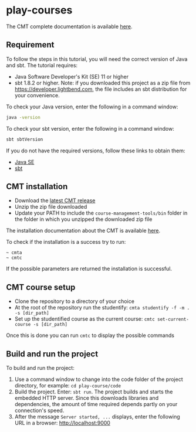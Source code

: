 # play-courses

The CMT complete documentation is available [here](http://cmt.lunatech.com/docs/getting_started).

## Requirement

To follow the steps in this tutorial, you will need the correct version of Java and sbt. The tutorial requires:

* Java Software Developer's Kit (SE) 11 or higher
* sbt 1.8.2 or higher. Note: if you downloaded this project as a zip file from https://developer.lightbend.com, the file includes an sbt distribution for your convenience.

To check your Java version, enter the following in a command window:

```bash
java -version
```

To check your sbt version, enter the following in a command window:

```bash
sbt sbtVersion
```

If you do not have the required versions, follow these links to obtain them:

* [Java SE](http://www.oracle.com/technetwork/java/javase/downloads/index.html)
* [sbt](http://www.scala-sbt.org/download.html)

## CMT installation

- Download the [latest CMT release](https://github.com/lunatech-labs/course-management-tools/releases)
- Unzip the zip file downloaded
- Update your PATH to include the `course-management-tools/bin` folder in
  the folder in which you unzipped the downloaded zip file

The installation documentation about the CMT is available [here](http://cmt.lunatech.com/docs/install).

To check if the installation is a success try to run:

```
~ cmta
~ cmtc
```

If the possible parameters are returned the installation is successful.

## CMT course setup

- Clone the repository to a directory of your choice
- At the root of the repository run the studentify: `cmta studentify -f -m . -s [dir_path]`
- Set up the studentified course as the current course: `cmtc set-current-course -s [dir_path]`

Once this is done you can run `cmtc` to display the possible commands

## Build and run the project

To build and run the project:

1. Use a command window to change into the code folder of the project directory, for example: `cd play-course/code`
2. Build the project. Enter: `sbt run`. The project builds and starts the embedded HTTP server. Since this downloads libraries and dependencies, the amount of time required depends partly on your connection's speed.
3. After the message `Server started, ...` displays, enter the following URL in a browser: [http://localhost:9000](http://localhost:9000)
